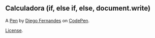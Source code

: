 Calculadora (if, else if, else, document.write)
-----------------------------------------------


A [Pen](https://codepen.io/diegofernandesfeijo/pen/KKadQPa) by [Diego Fernandes](https://codepen.io/diegofernandesfeijo) on [CodePen](https://codepen.io).

[License](https://codepen.io/diegofernandesfeijo/pen/KKadQPa/license).